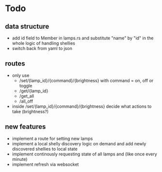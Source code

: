# Todo
## data structure
- add id field to Member in lamps.rs and substitute "name" by "id" in the whole logic of handling shellies
- switch back from yaml to json

## routes
- only use 
    - /set/{lamp_id}/{command}/{brightness} with command = on, off or toggle
    - /get/{lamp_id}
    - /get_all
    - /all_off
- inside /set/{lamp_id}/{command}/{brightness} decide what actions to take (brightness?)

## new features
- implement a route for setting new lamps
- implement a local shelly discovery logic on demand and add newly discovered shellies to local state
- implement continously requesting state of all lamps and (like once every minute) 
- implement refresh via websocket 